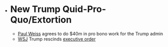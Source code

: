 - # New Trump Quid-Pro-Quo/Extortion
  - [Paul Weiss](https://x.com/AnnaBower/status/1903150521810096307) agrees to do $40m in pro bono work for the Trump admin
  - [WSJ](https://www.wsj.com/politics/policy/trump-rescinds-order-targeting-law-firm-paul-weiss-2bda2791) Trump rescinds [executive order](https://www.whitehouse.gov/presidential-actions/2025/03/addressing-risks-from-paul-weiss/)





#